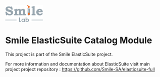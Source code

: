 ![Smile Lab](doc/static/smilelab-logo.png)

# Smile ElasticSuite Catalog Module

This project is part of the Smile ElasticSuite project.

For more information and documentation about ElasticSuite visit main project project repository : https://github.com/Smile-SA/elasticsuite-full

